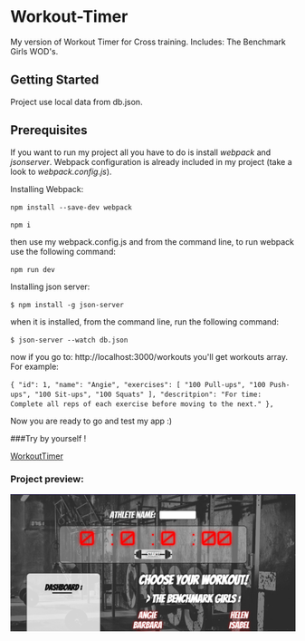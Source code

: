 # Workout-Timer

My version of Workout Timer for Cross training. Includes: The Benchmark Girls WOD's.

## Getting Started
Project use local data from db.json.

## Prerequisites
If you want to run my project all you have to do is install *webpack* and *jsonserver*. Webpack configuration is already included in my project (take a look to *webpack.config.js*). 

Installing Webpack:

`npm install --save-dev webpack`

`npm i`

then use my webpack.config.js and from the command line, to run webpack use the following command:

`npm run dev`

Installing json server:

`$ npm install -g json-server`

when it is installed, from the command line, run the following command:

`$ json-server --watch db.json`

now if you go to: http://localhost:3000/workouts you'll get workouts array. For example:

`{
    "id": 1,
    "name": "Angie",
    "exercises": [
      "100 Pull-ups",
      "100 Push-ups",
      "100 Sit-ups",
      "100 Squats"
    ],
    "descritpion": "For time: Complete all reps of each exercise before moving to the next."
  },`

Now you are ready to go and test my app :)

###Try by yourself !

[WorkoutTimer](http://52.214.72.216:3001/)

### Project preview:

![alt text](https://raw.githubusercontent.com/marasmadwa/Workout-Timer/master/images/WorkoutTimerLayout.jpg)
